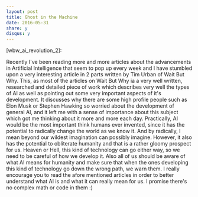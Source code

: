 ```yaml
---
layout: post
title: Ghost in the Machine
date: 2016-05-31
share: y
disqus: y
---
```


[ghost_in_the_shell]:
[ex_machina]:
[the_matrix]:
[terminator]:
[chappie]:
[transcendence]:
[blade_runner]:
[wbw_ai_revolution_1]:
[wbw_ai_revolution_2]:

Recently I've been reading more and more articles about the advancements in Artificial Intelligence that seem to pop up every week and I have stumbled upon a very interesting article in 2 parts written by Tim Urban of Wait But Why. This, as most of the articles on Wait But Why ia a very well written, researched and detailed piece of work which describes very well the types of AI as well as pointing out some very important aspects of it's development. It discusses why there are some high profile people such as Elon Musk or Stephen Hawking so worried about the development of general AI, and it left me with a sense of importance about this subject which got me thinking about it more and more each day. Practically, AI would be the most important think humans ever invented, since it has the potential to radically change the world as we know it. And by radically, I mean beyond our wildest imagination can possibly imagine. However, it also has the potential to obliterate humanity and that is a rather gloomy prospect for us. Heaven or Hell, this kind of technology can go either way, so we need to be careful of how we develop it. Also all of us should be aware of what AI means for humanity and make sure that when the ones developing this kind of technology go down the wrong path, we warn them.
I really encourage you to read the afore mentioned articles in order to better understand what AI is and what it can really mean for us. I promise there's no complex math or code in them :)
<br/><br/>